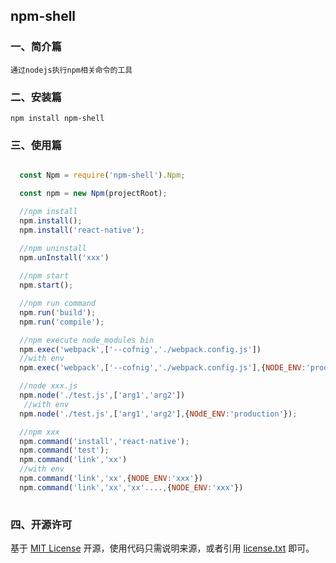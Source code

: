 ## npm-shell

### 一、简介篇

    通过nodejs执行npm相关命令的工具


### 二、安装篇

    npm install npm-shell
    
     
### 三、使用篇

```js

  const Npm = require('npm-shell').Npm;

  const npm = new Npm(projectRoot);

  //npm install
  npm.install();
  npm.install('react-native');

  //npm uninstall
  npm.unInstall('xxx')
    
  //npm start
  npm.start();

  //npm run command
  npm.run('build');
  npm.run('compile');

  //npm execute node_modules bin
  npm.exec('webpack',['--cofnig','./webpack.config.js'])
  //with env
  npm.exec('webpack',['--cofnig','./webpack.config.js'],{NODE_ENV:'production'})

  //node xxx.js
  npm.node('./test.js',['arg1','arg2'])
   //with env
  npm.node('./test.js',['arg1','arg2'],{NOdE_ENV:'production'});

  //npm xxx
  npm.command('install','react-native');
  npm.command('test');
  npm.command('link','xx')
  //with env
  npm.command('link','xx',{NODE_ENV:'xxx'})
  npm.command('link','xx','xx'....,{NODE_ENV:'xxx'})
  

```

### 四、开源许可
基于 [MIT License](http://zh.wikipedia.org/wiki/MIT_License) 开源，使用代码只需说明来源，或者引用 [license.txt](https://github.com/sofish/typo.css/blob/master/license.txt) 即可。